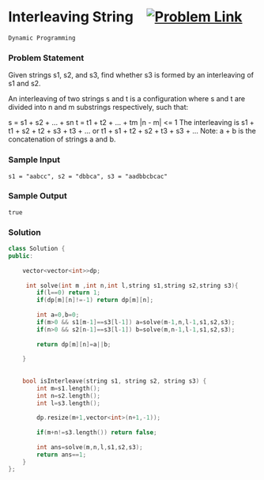 # Interleaving String &ensp;  [![Problem Link](https://img.shields.io/badge/-LeetCode-FFA116?style=for-the-badge&logo=LeetCode&logoColor=black)](https://leetcode.com/problems/interleaving-string/)

```
Dynamic Programming
``` 
### Problem Statement 
Given strings s1, s2, and s3, find whether s3 is formed by an interleaving of s1 and s2.

An interleaving of two strings s and t is a configuration where s and t are divided into n and m 
substrings
 respectively, such that:

s = s1 + s2 + ... + sn
t = t1 + t2 + ... + tm
|n - m| <= 1
The interleaving is s1 + t1 + s2 + t2 + s3 + t3 + ... or t1 + s1 + t2 + s2 + t3 + s3 + ...
Note: a + b is the concatenation of strings a and b.


### Sample Input
```
s1 = "aabcc", s2 = "dbbca", s3 = "aadbbcbcac"
```
### Sample Output
```
true
```

### Solution
```cpp
class Solution {
public:
  
    vector<vector<int>>dp;
    
     int solve(int m ,int n,int l,string s1,string s2,string s3){
        if(l==0) return 1;
        if(dp[m][n]!=-1) return dp[m][n];
        
        int a=0,b=0;
        if(m>0 && s1[m-1]==s3[l-1]) a=solve(m-1,n,l-1,s1,s2,s3);
        if(n>0 && s2[n-1]==s3[l-1]) b=solve(m,n-1,l-1,s1,s2,s3);
        
        return dp[m][n]=a||b;
        
    }
    
    
    bool isInterleave(string s1, string s2, string s3) {
        int m=s1.length();
        int n=s2.length();
        int l=s3.length();
        
        dp.resize(m+1,vector<int>(n+1,-1));
        
        if(m+n!=s3.length()) return false;
        
        int ans=solve(m,n,l,s1,s2,s3);
        return ans==1;   
    }
};